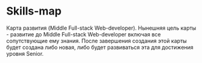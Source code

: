 # Skills-map
Карта развития (Middle Full-stack Web-developer). Нынешняя цель карты - развитие до Middle Full-stack Web-developer включая все сопутствующие ему знания. После завершения создания этой карты будет создана либо новая, либо будет развиваться эта для достижения уровня Senior.

